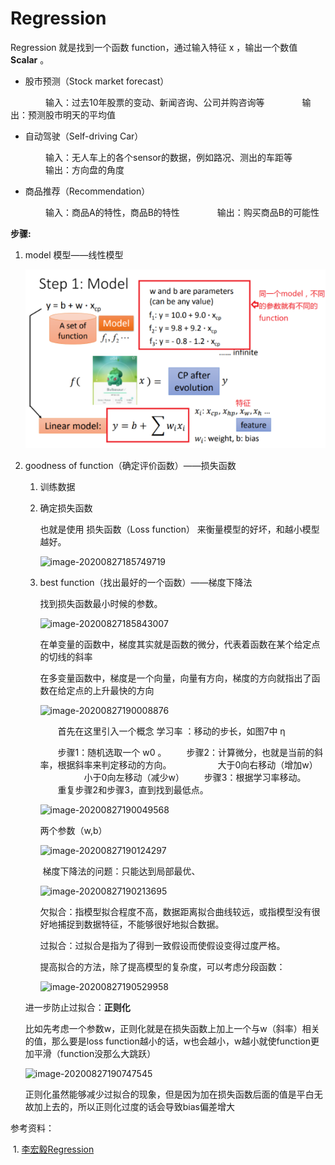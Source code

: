 # Regression

Regression 就是找到一个函数 function，通过输入特征 x ，输出一个数值 **Scalar** 。

- 股市预测（Stock market forecast）

　　　　输入：过去10年股票的变动、新闻咨询、公司并购咨询等
　　　　输出：预测股市明天的平均值

- 自动驾驶（Self-driving Car）

　　　　输入：无人车上的各个sensor的数据，例如路况、测出的车距等
　　　　输出：方向盘的角度

- 商品推荐（Recommendation）

　　　　输入：商品A的特性，商品B的特性
　　　　输出：购买商品B的可能性

**步骤:**

1. model 模型——线性模型

   ![image-20200827185346639](https://raw.githubusercontent.com/karlhl/Picgo/master/image/image-20200827185346639.png)

2. goodness of function（确定评价函数）——损失函数

   1. 训练数据

   2. 确定损失函数

      也就是使用 损失函数（Loss function） 来衡量模型的好坏，和越小模型越好。

      ![image-20200827185749719](https://gitee.com/karlhan/picgo/raw/master/img//20200830205814.png)

   3. best function（找出最好的一个函数）——梯度下降法

      找到损失函数最小时候的参数。

      ![image-20200827185843007](https://gitee.com/karlhan/picgo/raw/master/img//20200830205815.png)

      在单变量的函数中，梯度其实就是函数的微分，代表着函数在某个给定点的切线的斜率

      在多变量函数中，梯度是一个向量，向量有方向，梯度的方向就指出了函数在给定点的上升最快的方向

      ![image-20200827190008876](https://gitee.com/karlhan/picgo/raw/master/img//20200830205816.png)

      　　首先在这里引入一个概念 学习率 ：移动的步长，如图7中 η

      　　步骤1：随机选取一个 w0 。
      　　步骤2：计算微分，也就是当前的斜率，根据斜率来判定移动的方向。
      　　　　　大于0向右移动（增加w）
      　　　　　小于0向左移动（减少w）
      　　步骤3：根据学习率移动。
      　　重复步骤2和步骤3，直到找到最低点。

      ![image-20200827190049568](https://gitee.com/karlhan/picgo/raw/master/img//20200830205817.png)	

      两个参数（w,b）

      ![image-20200827190124297](https://gitee.com/karlhan/picgo/raw/master/img//20200830205818.png)

      ​	梯度下降法的问题：只能达到局部最优、

      ![image-20200827190213695](https://gitee.com/karlhan/picgo/raw/master/img//20200830205803.png)	

      欠拟合：指模型拟合程度不高，数据距离拟合曲线较远，或指模型没有很好地捕捉到数据特征，不能够很好地拟合数据。

      过拟合：过拟合是指为了得到一致假设而使假设变得过度严格。

      提高拟合的方法，除了提高模型的复杂度，可以考虑分段函数：

      ![image-20200827190529958](https://gitee.com/karlhan/picgo/raw/master/img//20200830205759.png)

   进一步防止过拟合：**正则化**

   比如先考虑一个参数w，正则化就是在损失函数上加上一个与w（斜率）相关的值，那么要是loss function越小的话，w也会越小，w越小就使function更加平滑（function没那么大跳跃）

   ![image-20200827190747545](https://gitee.com/karlhan/picgo/raw/master/img//20200830205755.png)	

   正则化虽然能够减少过拟合的现象，但是因为加在损失函数后面的值是平白无故加上去的，所以正则化过度的话会导致bias偏差增大

   

参考资料：

​	1. [李宏毅Regression](http://speech.ee.ntu.edu.tw/~tlkagk/courses/ML_2017/Lecture/Regression.pdf)











